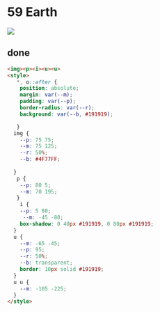 # 59 Earth

![](https://raw.githubusercontent.com/sari3l/css_battle/main/media/16775667889395/16775667960462.png)

## done

```html
<img><p><i><u><u>
<style>
   *, o::after {
    position: absolute;
    margin: var(--m);
    padding: var(--p);
    border-radius: var(--r);
    background: var(--b, #191919);

   }
  img {
    --p: 75 75;
    --m: 75 125;
    --r: 50%;
    --b: #4F77FF;
    
  }
   p {
    --p: 80 5;
    --m: 70 195;
   }
    i {
    --p: 5 80;
     --m: -45 -80;
    box-shadow: 0 40px #191919, 0 80px #191919;
  }
  u {
    --m: -65 -45;
    --p: 95;
    --r: 50%;
    --b: transparent;
    border: 10px solid #191919;
  }
  u u {
    --m: -105 -225;
  }
</style>
```
